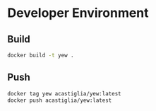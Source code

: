 # Developer Environment

## Build

```bash
docker build -t yew .
```

## Push
```bash
docker tag yew acastiglia/yew:latest
docker push acastiglia/yew:latest
```